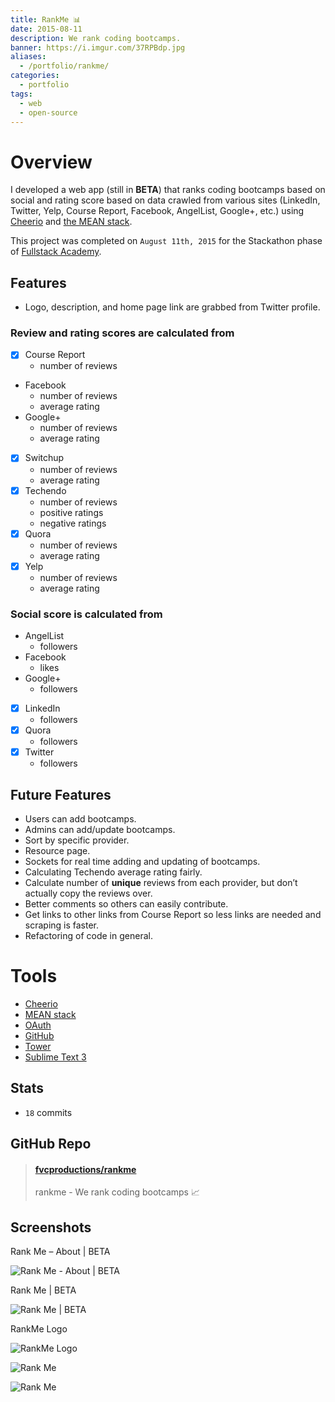 ```yaml
---
title: RankMe 📊
date: 2015-08-11
description: We rank coding bootcamps.
banner: https://i.imgur.com/37RPBdp.jpg
aliases:
  - /portfolio/rankme/
categories:
  - portfolio
tags:
  - web
  - open-source
---
```


# Overview

I developed a web app (still in **BETA**) that ranks coding bootcamps based on social and rating score based on data crawled from various sites (LinkedIn, Twitter, Yelp, Course Report, Facebook, AngelList, Google+, etc.) using [Cheerio](https://github.com/cheeriojs/cheerio 'Cheerio') and [the MEAN stack](https://mean.io 'MEAN stack').

This project was completed on `August 11th, 2015` for the Stackathon phase of [Fullstack Academy](https://fullstackacademy.com 'Fullstack Academy').

## Features

- Logo, description, and home page link are grabbed from Twitter profile.

### **Review and rating scores** are calculated from

- [x] Course Report
  - number of reviews
- Facebook
  - number of reviews
  - average rating
- Google+
  - number of reviews
  - average rating
- [x] Switchup
  - number of reviews
  - average rating
- [x] Techendo
  - number of reviews
  - positive ratings
  - negative ratings
- [x] Quora
  - number of reviews
  - average rating
- [x] Yelp
  - number of reviews
  - average rating

### **Social score** is calculated from

- AngelList
  - followers
- Facebook
  - likes
- Google+
  - followers
- [x] LinkedIn
  - followers
- [x] Quora
  - followers
- [x] Twitter
  - followers

## Future Features

- Users can add bootcamps.
- Admins can add/update bootcamps.
- Sort by specific provider.
- Resource page.
- Sockets for real time adding and updating of bootcamps.
- Calculating Techendo average rating fairly.
- Calculate number of **unique** reviews from each provider, but don’t actually copy the reviews over.
- Better comments so others can easily contribute.
- Get links to other links from Course Report so less links are needed and scraping is faster.
- Refactoring of code in general.

# Tools

- [Cheerio](https://github.com/cheeriojs/cheerio 'Cheerio')
- [MEAN stack](https://mean.io 'MEAN stack')
- [OAuth](https://oauth.net/ 'OAuth')
- [GitHub](https://github.com 'GitHub')
- [Tower](https://www.git-tower.com/ 'Tower')
- [Sublime Text 3](https://www.sublimetext.com/3 'Sublime Text 3')

## Stats

- `18` commits

## GitHub Repo

<blockquote class="embedly-card"><h4><a href="https://github.com/fvcproductions/RankMe">fvcproductions/rankme</a></h4><p>rankme - We rank coding bootcamps 📈</p></blockquote>
<script async src="//cdn.embedly.com/widgets/platform.js" charset="UTF-8"></script>

## Screenshots

Rank Me – About | BETA

![Rank Me - About | BETA](https://lh3.googleusercontent.com/7LHPDhuWsiY_kqwuF0Rj3SvmqQPMaDMnj2lQllF9FridU4XCFMQC-DsHEo68v0kToJmMYIiJWJjJvh15k1h65xcZqfW8I2313Pa_NVubdzFn-bfVJ-CyT1nEiobgEa3pSXFJys-Qg4igmom7Qf9rCuInqaQt6f3YGYmxGeGbOkYnUf4LDuuCFykZcMb21osRgTwe757zg1d_yFCShHAIiYMfyGAQfSxDKeVtWoRu_JYe0cIuV-iKkwq5J1d2ony7Zy5sTw89lTgi-Q-FlUPBTcRyPlEye086l0mIlZzgNtIg1Giz9J6AlPEK_JgPMcyWDgp5jU_WuSRCwg4ytY9em2hpF4mGgwseSH0LK9f1dd_K1KKTbOmW9-WXYdo7b7OSJueisn6DVU88Q640kKU9P0Dbel1IABTOdOGiM2MGVHAeDv9PUdw_BzVTeE-K2A6DpbfFNtySoU8R8fc9N1m3nlDIkeiaC_JtoQNRQBe1Lu8ylFhBANnMv2-mJAfcoaOr17Gr3CsCH12r95E0CmRihXMt00vXeK2sc5zfcUXNdjtMOXL3gvh7CO5oEsYbaaeXif6tcdib0OOOg1AdbYQm2ttljthwmraU71efp43_JOtzHpiMhPtYMenEAYIYRUyf=w271-h220-no 'Rank Me – About | BETA')

Rank Me | BETA

![Rank Me | BETA](https://lh3.googleusercontent.com/YlTQNZsBSqepaR50kWsG745iVp8RYntTDIO9uEtFgQ3mIQznTt3tGZ4WijC8GReYBA-1HQ-Oh9BFegJpNFGHaQvK_vfZJ2tNpbtzFxp_AC80Kce5-JqdpuDti84m1VEXJ6cbkO6arjLm9vu_TVNwBlxScR5dAsEXrzDUehvSx-3qql_2ZAPRjs68F2i2eL_x-Hhxb-U9kC19eztxuzWiezyCFjxuohG0MZMc1diGjmTklZOYDQWEwnX0m55Uzz1t72R8xPlNgtplJ4BKFljtF0ZOO0hztjFhUZc1QZ1J4uI8aAys9MjmnVIjhS9Q2ThfkkLnTKnamMMFfb3xc0elJiN49ov6VwrciUIrboLZBWC-b5u5Ayvg6mp95e_pBYa2QxojHlNR92rfjRQaJIoagkIiX2wv90kzZz_5ysvReR7wBR_mIJS4CGpwTgMYNIMgCtkF5exeD2iZQv7kF7zVD2Edx5ZOlvBtbocrJ0SOP8HGBUqNwoR5c7eRQy3XXcsIzHTsSEDVwc8KXZDHc3zHTiQL24mwX19Nh6qxjS4EkN8lnBTfTFjNSfc4B9WTGPzX7Hovde7tpznvGbIxcdTlYDggCIMUp7Nkc2Qi06MLQnTbXyHUIxut8DQIzI8gAEl3=w270-h220-no 'Rank Me | BETA')

RankMe Logo

![RankMe Logo](https://lh3.googleusercontent.com/2rXJ5gg-xpJDq0APDbdiErBAjoY6qnuGytx3MbkNTnu-AKrhV8eQxKbVgW_totqvDnYw387KhoSSDE6kVYVgWJ39_qsKlzW_blQ_0SwKqxB8WZUIOXjLskA6ZyDSBWusedH2d1zQE3rZnVIDKh4RP16IcuBVHmqSvQnpMSuVoaRfIIThs697FP7DUob47qAxC01gwD72dO6IPk4JG9IQtDsYmfs4fpb0ZbBlPXCVF0z5B7_OF3zq6YHFURQKOhP-RF4NIm8HGQvbFuqN9H61KbK4AEhydHEOO0vp2tz5uUoabjGjuECuqpQjY6GDk6TNOk2A_NcvzNrTS1sp2i50S6d-bLTAv9Q2bBn93XFHEdnlKhdcGDD1aZWs-SvwpMlwVn5CmPTE03WAGOFsr2ghMrnDUNhmBAjFoYsbOVumlEMlZqPxxUoji3ciZVaoTwCDI-9qtjNa3ceY1TjE7jdfNnIXTGsD3IOMXDgl0e1rM80RF755-vcBo3xhTWBops7mZfhppo20cLS9pp5enK6oco6dHYnKQ4B7cBJ1QXTPDSmKkKERuznc6RsTlUimCnTJFNEQ186sCT7bubgHmqVB0frtp8NIbKY3DFG16_C4iF1k4JBYQs-WuTpuUzSA_gC2=s969-no 'RankMe Logo')

![Rank Me](https://lh3.googleusercontent.com/YlTQNZsBSqepaR50kWsG745iVp8RYntTDIO9uEtFgQ3mIQznTt3tGZ4WijC8GReYBA-1HQ-Oh9BFegJpNFGHaQvK_vfZJ2tNpbtzFxp_AC80Kce5-JqdpuDti84m1VEXJ6cbkO6arjLm9vu_TVNwBlxScR5dAsEXrzDUehvSx-3qql_2ZAPRjs68F2i2eL_x-Hhxb-U9kC19eztxuzWiezyCFjxuohG0MZMc1diGjmTklZOYDQWEwnX0m55Uzz1t72R8xPlNgtplJ4BKFljtF0ZOO0hztjFhUZc1QZ1J4uI8aAys9MjmnVIjhS9Q2ThfkkLnTKnamMMFfb3xc0elJiN49ov6VwrciUIrboLZBWC-b5u5Ayvg6mp95e_pBYa2QxojHlNR92rfjRQaJIoagkIiX2wv90kzZz_5ysvReR7wBR_mIJS4CGpwTgMYNIMgCtkF5exeD2iZQv7kF7zVD2Edx5ZOlvBtbocrJ0SOP8HGBUqNwoR5c7eRQy3XXcsIzHTsSEDVwc8KXZDHc3zHTiQL24mwX19Nh6qxjS4EkN8lnBTfTFjNSfc4B9WTGPzX7Hovde7tpznvGbIxcdTlYDggCIMUp7Nkc2Qi06MLQnTbXyHUIxut8DQIzI8gAEl3=w1143-h932-no)

![Rank Me](https://lh3.googleusercontent.com/5FDs0Ezjb51qlt0xMghaGybMMXy8ylSySENO8Aa74trr01jUFAyzN8d2hSTMJOmfRJe6Cc-WP1fDvKbmFkgRAwTDtu4N9ThyqnPP5kLQPSdh_HuVDaj-3yo20e3WntEIC-jcnVgYchUB2OewqKKG31cOmLSjkQl7nK2dykXaWmbGyvnYJiaRJIX14Zkp-NL4WAvaOm_dw8sNwmqqO3H1pKJI0IgHZ4m2PDhUoWQnP9ThL7JuczRDAu-EXeA9rSYz3xISMc18t-Sr-3lcThfzAc_Qr5BRHM-kWnCXqfks83d7zkzaZTXN2q9sKehvQAksDNVbtlEreuH3kM6oL20yF0khgsKZDDoeZSF5EPqDvkVkunOQfL7OkhWimfIw1QH3w0ElLKUNAmiRS_4PAWbwrG97J_fenfW5Oyjg-6gTwGYkwU9yfOKtgbcKLojrQx7birGNn7LzhMtJ8cs2tPaO50ENpmHNz9AGwBmB5MW2M9L_C3oP13MBoJs1Me5DVGgMUE95zLOvyn_d8Rcq2zYlvottR7rsyKIrdcQhOvi5SzH_eutipvvaLAmEf4oJVH5EMmL7SRTM6F4h5C4NiZPyjmxxk_qNGSzV_L4PkAghJMvQ8_UJcJApOHSB_3lntSIk=w163-h220-no)
